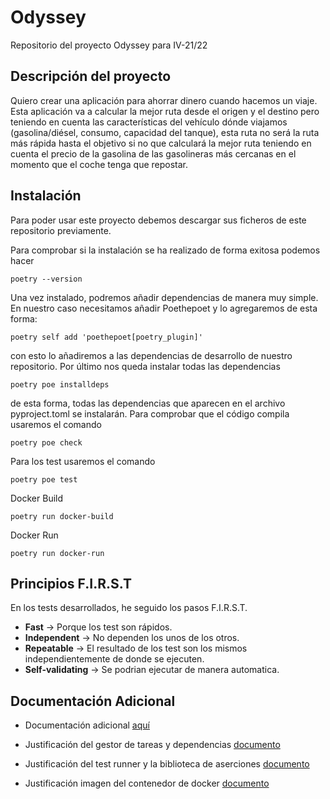 ﻿# Odyssey
Repositorio del proyecto Odyssey para IV-21/22



## Descripción del proyecto

Quiero crear una aplicación para ahorrar dinero cuando hacemos un viaje.
Esta aplicación va a calcular la mejor ruta desde el origen y el destino pero teniendo en cuenta las características del vehículo dónde viajamos (gasolina/diésel, consumo, capacidad del tanque), 
esta ruta no será la ruta más rápida hasta el objetivo si no que calculará la mejor ruta teniendo en cuenta el precio de la gasolina de las gasolineras más cercanas en el momento que el coche tenga que
repostar.

## Instalación

Para poder usar este proyecto debemos descargar sus ficheros de este repositorio previamente.

Para comprobar si la instalación se ha realizado de forma exitosa podemos hacer

```shell
poetry --version
```

Una vez instalado, podremos añadir dependencias de manera muy simple. En nuestro caso necesitamos añadir Poethepoet y lo agregaremos de esta forma:

```shell
poetry self add 'poethepoet[poetry_plugin]'
```

con esto lo añadiremos a las dependencias de desarrollo de nuestro repositorio.
Por último nos queda instalar todas las dependencias

```shell
poetry poe installdeps
```
de esta forma, todas las dependencias que aparecen en el archivo pyproject.toml se instalarán.
Para comprobar que el código compila usaremos el comando

```shell
poetry poe check
```

Para los test usaremos el comando

```shell
poetry poe test
```

Docker Build
```shell
poetry run docker-build
```

Docker Run
```
poetry run docker-run
```

## Principios F.I.R.S.T
En los tests desarrollados, he seguido los pasos F.I.R.S.T.
- **Fast** -> Porque los test son rápidos.
- **Independent** -> No dependen los unos de los otros.
- **Repeatable** -> El resultado de los test son los mismos independientemente de donde se ejecuten.
- **Self-validating** -> Se podrian ejecutar de manera automatica. 

## Documentación Adicional 

- Documentación adicional [aquí](https://github.com/josevilchez247/Odyssey/blob/ToroCreta-4/docs/historias-usuario.md)

- Justificación del gestor de tareas y dependencias [documento](https://github.com/josevilchez247/Odyssey/blob/HidraLerna-3/docs/task_runner.md)

- Justificación del test runner y la biblioteca de aserciones [documento](https://github.com/josevilchez247/Odyssey/blob/ToroCreta-4/docs/test.md)

- Justificación imagen del contenedor de docker [documento](https://github.com/josevilchez247/Odyssey/blob/CiervaCerinea-5/docs/docker.md)
